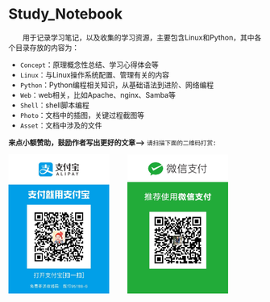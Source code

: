 # Study_Notebook

&ensp;&ensp;&ensp;&ensp;用于记录学习笔记，以及收集的学习资源，主要包含Linux和Python，其中各个目录存放的内容为：

* `Concept`：原理概念性总结、学习心得体会等
* `Linux`：与Linux操作系统配置、管理有关的内容
* `Python`：Python编程相关知识，从基础语法到进阶、网络编程
* `Web`：web相关，比如Apache、nginx、Samba等
* `Shell`：shell脚本编程
* `Photo`：文档中的插图，关键过程截图等
* `Asset`：文档中涉及的文件

**来点小额赞助，鼓励作者写出更好的文章-->** `请扫描下面的二维码打赏:`  

<img alt="支付宝收款码" src="Photo/colinlee_zhifubao.JPG" width="200" align=bottom /> &ensp;&ensp;&ensp;&ensp; <img alt="微信支付收款码" src="Photo/colinlee_weixin.JPG" width="200" align=bottom />
